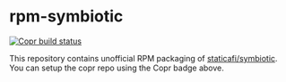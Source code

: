 # rpm-symbiotic
[![Copr build status](https://copr.fedorainfracloud.org/coprs/g/aufover/symbiotic/package/symbiotic/status_image/last_build.png)](https://copr.fedorainfracloud.org/coprs/g/aufover/symbiotic/)

This repository contains unofficial RPM packaging of [staticafi/symbiotic](https://github.com/staticafi/symbiotic). You can setup the copr repo using the Copr badge above.
